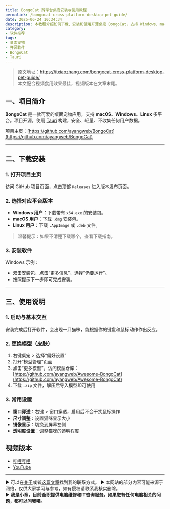 ```yaml
---
title: BongoCat 跨平台桌宠安装与使用教程
permalink: /bongocat-cross-platform-desktop-pet-guide/
date: 2025-06-24 10:34:34
description: 本教程介绍如何下载、安装和使用开源桌宠 BongoCat，支持 Windows、macOS、Linux，包含模型更换与常用设置方法。
category:
- 软件推荐
tags:
- 桌面宠物
- 开源软件
- BongoCat
- Tauri
---
```


> 原文地址：<https://itxiaozhang.com/bongocat-cross-platform-desktop-pet-guide/>  
> 本文配合视频食用效果最佳，视频版本在文章末尾。

## 一、项目简介

**BongoCat** 是一款可爱的桌面宠物应用，支持 **macOS、Windows、Linux** 多平台。项目开源，使用 [Tauri](https://tauri.app) 构建，安全、轻量、不收集任何用户数据。

项目主页：[https://github.com/ayangweb/BongoCat](https://github.com/ayangweb/BongoCat)

---

## 二、下载安装

### 1. 打开项目主页

访问 GitHub 项目页面，点击顶部 `Releases` 进入版本发布页面。

### 2. 选择对应平台版本

* **Windows 用户**：下载带有 `x64.exe` 的安装包。
* **macOS 用户**：下载 `.dmg` 安装包。
* **Linux 用户**：下载 `.AppImage` 或 `.deb` 文件。

> 温馨提示：如果不清楚下载哪个，查看下载指南。

### 3. 安装软件

Windows 示例：

* 双击安装包，点击“更多信息”，选择“仍要运行”。
* 按照提示下一步即可完成安装。

---

## 三、使用说明

### 1. 启动与基本交互

安装完成后打开软件，会出现一只猫咪，能根据你的键盘和鼠标动作作出反应。

### 2. 更换模型（皮肤）

1. 右键桌宠 > 选择“偏好设置”
2. 打开“模型管理”页面
3. 点击“更多模型”，访问模型仓库：[https://github.com/ayangweb/Awesome-BongoCat](https://github.com/ayangweb/Awesome-BongoCat)
4. 下载 `.zip` 文件，解压后导入模型即可使用

### 3. 常用设置

* **窗口穿透**：右键 > 窗口穿透，启用后不会干扰鼠标操作
* **尺寸调整**：设置猫咪显示大小
* **镜像显示**：切换到屏幕左侧
* **透明度设置**：调整猫咪的透明程度

## 视频版本

* [哔哩哔哩](https://space.bilibili.com/3546607630944387)
* [YouTube](https://www.youtube.com/@itxiaozhang)

---
▶ 可以在[关于](https://itxiaozhang.com/about/)或者[这篇文章](https://itxiaozhang.com/about-computer-repair-services-with-me/)找到我的联系方式。
▶ 本网站的部分内容可能来源于网络，仅供大家学习与参考，如有侵权请联系我核实删除。  
▶ **我是小章，目前全职提供电脑维修和IT咨询服务。如果您有任何电脑相关的问题，都可以问我噢。**  
